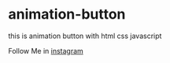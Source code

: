 # animation-button
this is animation button with html css javascript

Follow Me in [instagram](https://www.instagram.com/reels/Cy3SmUCN0Up/)
